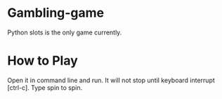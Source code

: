 # Gambling-game
Python slots is the only game currently.
# How to Play
Open it in command line and run.
It will not stop until keyboard interrupt [ctrl-c].
Type spin to spin.

